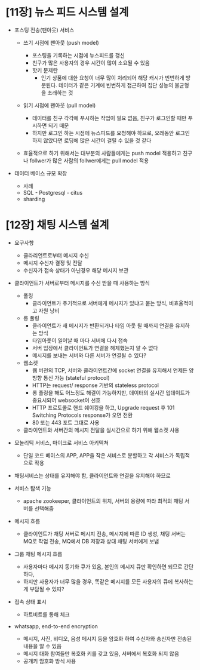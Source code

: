 # [11장] 뉴스 피드 시스템 설계

- 포스팅 전송(팬아웃) 서비스
	- 쓰기 시점에 팬아웃 (push model)
		- 포스팅을 기록하는 시점에 뉴스피드를 갱신
		- 친구가 많은 사용자의 경우 시간이 많이 소요될 수 있음
		- 핫키 문제란
			- 인기 상품에 대한 요청이 너무 많이 처리되어 해당 캐시가 빈번하게 방문된다. 데이터가 같은 기계에 빈번하게 접근하여 집단 성능의 불균형을 초래하는 것
			
	- 읽기 시점에 팬아웃 (pull model)
		- 데이터를 친구 각각에 푸시하는 작업이 필요 없음, 친구가 로그인할 때만 푸시하면 되기 때문
		- 하지만 로그인 하는 시점에 뉴스피드를 요청해야 하므로, 오래동안 로그인하지 않았다면 로딩에 많은 시간이 걸릴 수 있을 것 같다
	- 효율적으로 하기 위해서는 대부분의 사람들에게는 push model 적용하고 친구나 follwer가 많은 사람의 follwer에게는 pull model 적용

- 데이터 베이스 규모 확장
	- 사례
	- SQL - Postgresql - citus
	- sharding 


# [12장] 채팅 시스템 설계

- 요구사항
	- 클라리언트로부터 메시지 수신
	- 메시지 수신자 결정 및 전달
	- 수신자가 접속 상태가 아닌경우 해당 메시지 보관

- 클라이언트가 서버로부터 메시지를 수신 받을 때 사용하는 방식
	- 폴링
		- 클라이언트가 주기적으로 서버에게 메시지가 있냐고 묻는 방식, 비효율적이고 자원 낭비
	- 롱 풀링
		- 클라이언트가 새 메시지가 반환되거나 타임 아웃 될 때까지 연결을 유지하는 방식
		- 타임아웃이 일어날 때 마다 서버에 다시 접속
		- 서버 입장에서 클라이언트가 연결을 해제했는지 알 수 없다
		- 메시지를 보내는 서버와 다른 서버가 연결될 수 있다? 
	- 웹소켓
		- 웹 버전의 TCP, 서버와 클라이언트간에 socket 연결을 유지해서 언제든 양방향 통신 가능 (stateful protocol)
		- HTTP는 request/ response 기반의 stateless protocol
		- 롱 풀링을 해도 어느정도 해결이 가능하지만, 데이터의 실시간 업데이트가 중요시되어 websocket이 선호
		- HTTP 프로토콜로 핸드 쉐이킹을 하고, Upgrade request 후 101 Switching Protocols response가 오면 전환
		- 80 또는 443 포트 그대로 사용
	- 클라이언트와 서버간의 메시지 전달을 실시간으로 하기 위해 웹소켓 사용

- 모놀리틱 서비스, 마이크로 서비스 아키텍쳐
	- 단일 코드 베이스의 APP, APP을 작은 서비스로 분할하고 각 서비스가 독립적으로 작용

- 채팅서비스는 상태를 유지해야 함, 클라이언트와 연결을 유지해야 하므로
- 서비스 탐색 기능
	- apache zookeeper, 클라이언트의 위치, 서버의 용량에 따라 최적의 채팅 서버를 선택해줌
	
- 메시지 흐름
	- 클라이언트가 채팅 서버로 메시지 전송, 메시지에 따른 ID 생성, 채팅 서버는 MQ로 작업 전송, MQ에서 DB 저장과 상대 채팅 서버에게 보냄
- 그룹 채팅 메시지 흐름
	- 사용자마다 메시지 동기화 큐가 있음, 본인의 메시지 큐만 확인하면 되므로 간단하다, 
	- 하지만 사용자가 너무 많을 경우, 똑같은 메시지를 모든 사용자의 큐에 복사하는게 부담될 수 있따?

- 접속 상태 표시
	- 하트비트를 통해 체크

- whatsapp, end-to-end encryption
	- 메시지, 사진, 비디오, 음성 메시지 등을 암호화 하여 수신자와 송신자만 전송된 내용을 알 수 있음
	- 메시지 대화 참여들만 복호화 키를 갖고 있음, 서버에서 복호화 되지 않음
	- 공개키 암호화 방식 사용

